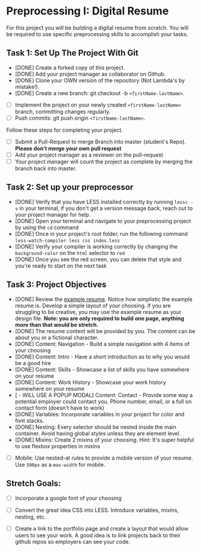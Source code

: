 # Preprocessing I: Digital Resume

For this project you will be building a digital resume from scratch. You will be required to use specific preprocessing skills to accomplish your tasks.  

## Task 1: Set Up The Project With Git

- [DONE] Create a forked copy of this project.
- [DONE] Add your project manager as collaborator on Github.
- [DONE] Clone your OWN version of the repository (Not Lambda's by mistake!).
- [DONE] Create a new branch: git checkout -b `<firstName-lastName>`.
- [ ] Implement the project on your newly created `<firstName-lastName>` branch, committing changes regularly.
- [ ] Push commits: git push origin `<firstName-lastName>`.
 
Follow these steps for completing your project.

- [ ] Submit a Pull-Request to merge <firstName-lastName> Branch into master (student's  Repo). **Please don't merge your own pull request**
- [ ] Add your project manager as a reviewer on the pull-request
- [ ] Your project manager will count the project as complete by merging the branch back into master.

## Task 2: Set up your preprocessor
* [DONE] Verify that you have LESS installed correctly by running `lessc -v` in your terminal, if you don't get a version message back, reach out to your project manager for help.
* [DONE] Open your terminal and navigate to your preprocessing project by using the `cd` command
* [DONE] Once in your project's root folder, run the following command `less-watch-compiler less css index.less`
* [DONE] Verify your compiler is working correctly by changing the `background-color` on the `html` selector to `red`
* [DONE] Once you see the red screen, you can delete that style and you're ready to start on the next task

## Task 3: Project Objectives

* [DONE] Review the [example resume](resume-example.png).  Notice how simplistic the example resume is.  Develop a simple layout of your choosing. If you are struggling to be creative, you may use the example resume as your design file. 
**Note: you are only required to build one page, anything more than that would be stretch.**
* [DONE] The resume content will be provided by you. The content can be about you or a fictional character.  
* [DONE] Content: Navigation - Build a simple navigation with 4 items of your choosing
* [DONE] Content: Intro - Have a short introduction as to why you would be a good hire
* [DONE] Content: Skills - Showcase a list of skills you have somewhere on your resume
* [DONE] Content: Work History - Showcase your work history somewhere on your resume
* [ - WILL USE A POPUP MODAL] Content: Contact - Provide some way a potential employer could contact you.  Phone number, email, or a full on contact form (doesn't have to work)
* [DONE] Variables: Incorporate variables in your project for color and font stacks.  
* [DONE] Nesting: Every selector should be nested inside the main container.  Avoid having global styles unless they are element level.
* [DONE] Mixins: Create 2 mixins of your choosing. Hint: It's super helpful to use flexbox properties in mixins
* [ ] Mobile: Use nested-at rules to provide a mobile version of your resume.  Use `500px` as a `max-width` for mobile. 

## Stretch Goals: 
* [ ] Incorporate a google font of your choosing
* [ ] Convert the great idea CSS into LESS.  Introduce variables, mixins, nesting, etc. 
* [ ] Create a link to the portfolio page and create a layout that would allow users to see your work.  A good idea is to link projects back to their github repos so employers can see your code.



